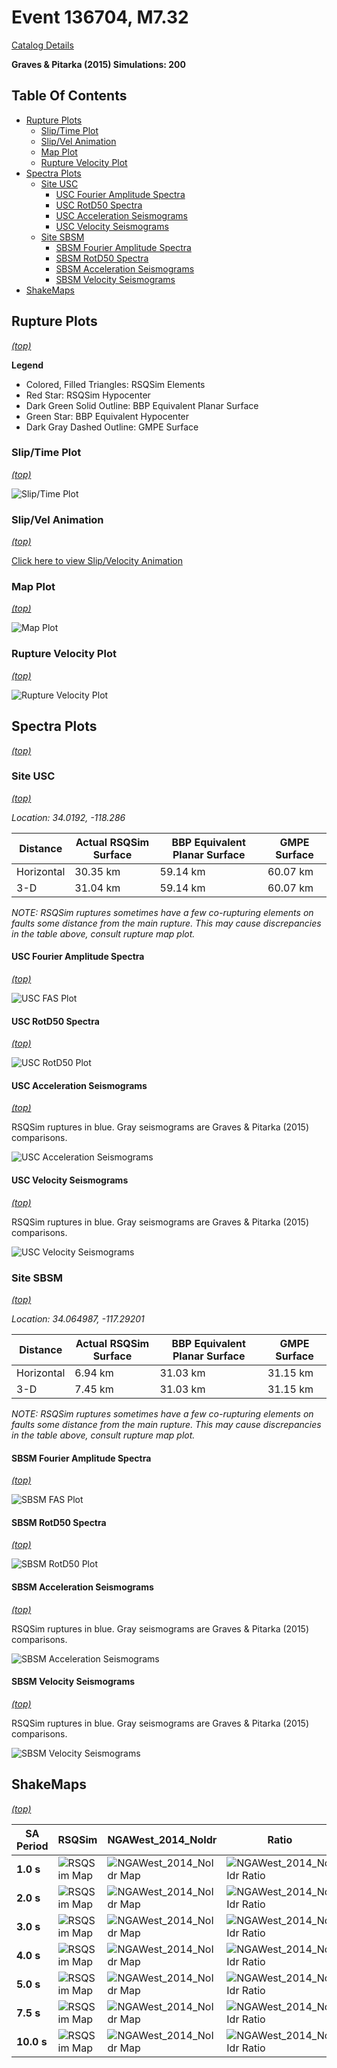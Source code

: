 # Event 136704, M7.32

[Catalog Details](../#bruce-2194-long)

**Graves & Pitarka (2015) Simulations: 200**

## Table Of Contents
* [Rupture Plots](#rupture-plots)
  * [Slip/Time Plot](#sliptime-plot)
  * [Slip/Vel Animation](#slipvel-animation)
  * [Map Plot](#map-plot)
  * [Rupture Velocity Plot](#rupture-velocity-plot)
* [Spectra Plots](#spectra-plots)
  * [Site USC](#site-usc)
    * [USC Fourier Amplitude Spectra](#usc-fourier-amplitude-spectra)
    * [USC RotD50 Spectra](#usc-rotd50-spectra)
    * [USC Acceleration Seismograms](#usc-acceleration-seismograms)
    * [USC Velocity Seismograms](#usc-velocity-seismograms)
  * [Site SBSM](#site-sbsm)
    * [SBSM Fourier Amplitude Spectra](#sbsm-fourier-amplitude-spectra)
    * [SBSM RotD50 Spectra](#sbsm-rotd50-spectra)
    * [SBSM Acceleration Seismograms](#sbsm-acceleration-seismograms)
    * [SBSM Velocity Seismograms](#sbsm-velocity-seismograms)
* [ShakeMaps](#shakemaps)
## Rupture Plots
*[(top)](#table-of-contents)*

**Legend**
* Colored, Filled Triangles: RSQSim Elements
* Red Star: RSQSim Hypocenter
* Dark Green Solid Outline: BBP Equivalent Planar Surface
* Green Star: BBP Equivalent Hypocenter
* Dark Gray Dashed Outline: GMPE Surface

### Slip/Time Plot
*[(top)](#table-of-contents)*

![Slip/Time Plot](resources/rupture_plot_136704.png)
### Slip/Vel Animation
*[(top)](#table-of-contents)*

[Click here to view Slip/Velocity Animation](resources/rupture_plot_136704.gif)
### Map Plot
*[(top)](#table-of-contents)*

![Map Plot](resources/rupture_map_plot_136704.png)
### Rupture Velocity Plot
*[(top)](#table-of-contents)*

![Rupture Velocity Plot](resources/rupture_velocity_scatter_dist.png)

## Spectra Plots
*[(top)](#table-of-contents)*

### Site USC
*[(top)](#table-of-contents)*

*Location: 34.0192, -118.286*

| Distance | Actual RSQSim Surface | BBP Equivalent Planar Surface | GMPE Surface |
|-----|-----|-----|-----|
| Horizontal | 30.35 km | 59.14 km | 60.07 km |
| 3-D | 31.04 km | 59.14 km | 60.07 km |

*NOTE: RSQSim ruptures sometimes have a few co-rupturing elements on faults some distance from the main rupture. This may cause discrepancies in the table above, consult rupture map plot.*
#### USC Fourier Amplitude Spectra
*[(top)](#table-of-contents)*

![USC FAS Plot](resources/fas_spectra_USC.png)
#### USC RotD50 Spectra
*[(top)](#table-of-contents)*

![USC RotD50 Plot](resources/rotd50_spectra_USC.png)
#### USC Acceleration Seismograms
*[(top)](#table-of-contents)*

RSQSim ruptures in blue. Gray seismograms are Graves & Pitarka (2015) comparisons.

![USC Acceleration Seismograms](resources/seis_accel_USC.png)
#### USC Velocity Seismograms
*[(top)](#table-of-contents)*

RSQSim ruptures in blue. Gray seismograms are Graves & Pitarka (2015) comparisons.

![USC Velocity Seismograms](resources/seis_vel_USC.png)
### Site SBSM
*[(top)](#table-of-contents)*

*Location: 34.064987, -117.29201*

| Distance | Actual RSQSim Surface | BBP Equivalent Planar Surface | GMPE Surface |
|-----|-----|-----|-----|
| Horizontal | 6.94 km | 31.03 km | 31.15 km |
| 3-D | 7.45 km | 31.03 km | 31.15 km |

*NOTE: RSQSim ruptures sometimes have a few co-rupturing elements on faults some distance from the main rupture. This may cause discrepancies in the table above, consult rupture map plot.*
#### SBSM Fourier Amplitude Spectra
*[(top)](#table-of-contents)*

![SBSM FAS Plot](resources/fas_spectra_SBSM.png)
#### SBSM RotD50 Spectra
*[(top)](#table-of-contents)*

![SBSM RotD50 Plot](resources/rotd50_spectra_SBSM.png)
#### SBSM Acceleration Seismograms
*[(top)](#table-of-contents)*

RSQSim ruptures in blue. Gray seismograms are Graves & Pitarka (2015) comparisons.

![SBSM Acceleration Seismograms](resources/seis_accel_SBSM.png)
#### SBSM Velocity Seismograms
*[(top)](#table-of-contents)*

RSQSim ruptures in blue. Gray seismograms are Graves & Pitarka (2015) comparisons.

![SBSM Velocity Seismograms](resources/seis_vel_SBSM.png)

## ShakeMaps
*[(top)](#table-of-contents)*


| SA Period | RSQSim | NGAWest_2014_NoIdr | Ratio |
|-----|-----|-----|-----|
| **1.0 s** | ![RSQSim Map](resources/shakemap_1s.png) | ![NGAWest_2014_NoIdr Map](resources/shakemap_1s_NGAWest_2014_NoIdr.png) | ![NGAWest_2014_NoIdr Ratio](resources/shakemap_1s_NGAWest_2014_NoIdr_ratio.png) |
| **2.0 s** | ![RSQSim Map](resources/shakemap_2s.png) | ![NGAWest_2014_NoIdr Map](resources/shakemap_2s_NGAWest_2014_NoIdr.png) | ![NGAWest_2014_NoIdr Ratio](resources/shakemap_2s_NGAWest_2014_NoIdr_ratio.png) |
| **3.0 s** | ![RSQSim Map](resources/shakemap_3s.png) | ![NGAWest_2014_NoIdr Map](resources/shakemap_3s_NGAWest_2014_NoIdr.png) | ![NGAWest_2014_NoIdr Ratio](resources/shakemap_3s_NGAWest_2014_NoIdr_ratio.png) |
| **4.0 s** | ![RSQSim Map](resources/shakemap_4s.png) | ![NGAWest_2014_NoIdr Map](resources/shakemap_4s_NGAWest_2014_NoIdr.png) | ![NGAWest_2014_NoIdr Ratio](resources/shakemap_4s_NGAWest_2014_NoIdr_ratio.png) |
| **5.0 s** | ![RSQSim Map](resources/shakemap_5s.png) | ![NGAWest_2014_NoIdr Map](resources/shakemap_5s_NGAWest_2014_NoIdr.png) | ![NGAWest_2014_NoIdr Ratio](resources/shakemap_5s_NGAWest_2014_NoIdr_ratio.png) |
| **7.5 s** | ![RSQSim Map](resources/shakemap_7.5s.png) | ![NGAWest_2014_NoIdr Map](resources/shakemap_7.5s_NGAWest_2014_NoIdr.png) | ![NGAWest_2014_NoIdr Ratio](resources/shakemap_7.5s_NGAWest_2014_NoIdr_ratio.png) |
| **10.0 s** | ![RSQSim Map](resources/shakemap_10s.png) | ![NGAWest_2014_NoIdr Map](resources/shakemap_10s_NGAWest_2014_NoIdr.png) | ![NGAWest_2014_NoIdr Ratio](resources/shakemap_10s_NGAWest_2014_NoIdr_ratio.png) |

